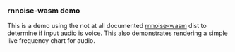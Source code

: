 ### rnnoise-wasm demo

This is a demo using the not at all documented [rnnoise-wasm](https://github.com/jitsi/rnnoise-wasm) dist to determine if input audio is voice. This also demonstrates rendering a simple live frequency chart for audio.